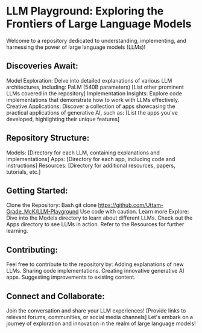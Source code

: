 # LLM Playground: Exploring the Frontiers of Large Language Models

Welcome to a repository dedicated to understanding, implementing, and harnessing the power of large language models (LLMs)!

## Discoveries Await:

Model Exploration: Delve into detailed explanations of various LLM architectures, including:
PaLM (540B parameters)
[List other prominent LLMs covered in the repository]
Implementation Insights: Explore code implementations that demonstrate how to work with LLMs effectively.
Creative Applications: Discover a collection of apps showcasing the practical applications of generative AI, such as:
[List the apps you've developed, highlighting their unique features]
## Repository Structure:

Models:
[Directory for each LLM, containing explanations and implementations]
Apps:
[Directory for each app, including code and instructions]
Resources:
[Directory for additional resources, papers, tutorials, etc.]
## Getting Started:

Clone the Repository:
Bash
git clone https://github.com/Uttam-Grade_McK/LLM-Playground
Use code with caution. Learn more
Explore:
Dive into the Models directory to learn about different LLMs.
Check out the Apps directory to see LLMs in action.
Refer to the Resources for further learning.
## Contributing:

Feel free to contribute to the repository by:
Adding explanations of new LLMs.
Sharing code implementations.
Creating innovative generative AI apps.
Suggesting improvements to existing content.

## Connect and Collaborate:

Join the conversation and share your LLM experiences!
[Provide links to relevant forums, communities, or social media channels]
Let's embark on a journey of exploration and innovation in the realm of large language models!
